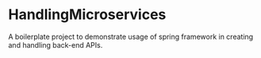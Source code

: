 # HandlingMicroservices
A boilerplate project to demonstrate usage of spring framework in creating and handling back-end APIs.
